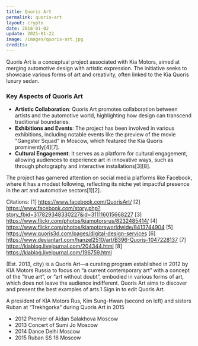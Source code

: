 ```yaml
---
title: Quoris Art
permalink: quoris-art
layout: crypto
date: 2018-01-02
update: 2025-01-22
image: /images/quoris-art.jpg
credits:
---
```


Quoris Art is a conceptual project associated with Kia Motors, aimed at merging automotive design with artistic expression. The initiative seeks to showcase various forms of art and creativity, often linked to the Kia Quoris luxury sedan.

### Key Aspects of Quoris Art

- **Artistic Collaboration**: Quoris Art promotes collaboration between artists and the automotive world, highlighting how design can transcend traditional boundaries.
- **Exhibitions and Events**: The project has been involved in various exhibitions, including notable events like the preview of the movie "Gangster Squad" in Moscow, which featured the Kia Quoris prominently[4][7].
- **Cultural Engagement**: It serves as a platform for cultural engagement, allowing audiences to experience art in innovative ways, such as through photography and interactive installations[3][8].

The project has garnered attention on social media platforms like Facebook, where it has a modest following, reflecting its niche yet impactful presence in the art and automotive sectors[1][2].

Citations:
[1] https://www.facebook.com/QuorisArt/
[2] https://www.facebook.com/story.php?story_fbid=317829348330227&id=311116015668227
[3] https://www.flickr.com/photos/kiamotorsrus/8232485414/
[4] https://www.flickr.com/photos/kiamotorsworldwide/8413744904
[5] https://www.quoris3d.com/pages/digital-design-services
[6] https://www.deviantart.com/hanzel2510/art/B396-Quoris-1047228137
[7] https://kiablog.livejournal.com/204344.html
[8] https://kiablog.livejournal.com/196759.html

(Est. 2013, city) is a Quoris Art—a curating program established in 2012 by KIA Motors Russia to focus on “a current contemporary art” with a concept of the “true art”, or “art without doubt”, embodied in various forms of art, which does not leave the audience indifferent. Quoris Art aims to discover and present the best examples of arts.1 Sign in to edit Quoris Art.

A president of KIA Motors Rus, Kim Sung-Hwan (second on left)
and sisters Ruban at “Trekhgorka” during Quoris Art in 2015

+ 2012 Premier of Aidan Salakhova Moscow
+ 2013 Concert of Sumi Jo	Moscow
+ 2014 Dance Delhi Moscow
+ 2015 Ruban SS 16 Moscow

